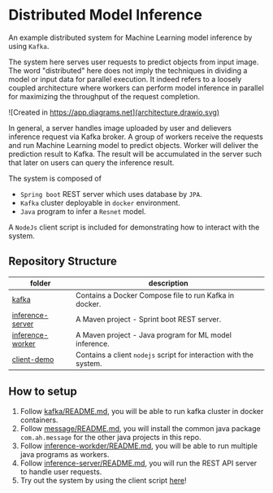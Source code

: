 # Distributed Model Inference

An example distributed system for Machine Learning model inference by using `Kafka`. 

The system here serves user requests to predict objects from input image. 
The word "distributed" here does not imply the techniques in dividing a model or input data for parallel execution.
It indeed refers to a loosely coupled architecture where workers can perform model inference in parallel for maximizing the throughput of the request completion.

![Created in https://app.diagrams.net](architecture.drawio.svg)

In general, a server handles image uploaded by user and delievers inference request via Kafka broker. A group of workers receive the requests and run Machine Learning model to predict objects. Worker will deliver the prediction result to Kafka. The result will be accumulated in the server such that later on users can query the inference result.

The system is composed of
- `Spring boot` REST server which uses database by `JPA`.
- `Kafka` cluster deployable in `docker` environment.
- `Java` program to infer a `Resnet` model.

A `NodeJs` client script is included for demonstrating how to interact with the system.

## Repository Structure

|folder|description|
|---|---|
|[kafka](./kafka)|Contains a Docker Compose file to run Kafka in docker.|
|[inference-server](./inference-server)|A Maven project - Sprint boot REST server.|
|[inference-worker](./inference-workder)|A Maven project - Java program for ML model inference.|
|[client-demo](./client-demo)|Contains a client `nodejs` script for interaction with the system.|


## How to setup

1. Follow [kafka/README.md](/kafka/README.md), you will be able to run kafka cluster in docker containers.
1. Follow [message/README.md](/message/README.md), you will install the common java package `com.ah.message` for the other java projects in this repo.
1. Follow [inference-workder/README.md](/inference-worker/README.md), you will be able to run multiple java programs as workers.
1. Follow [inference-server/README.md](/inference-server/README.md), you will run the REST API server to handle user requests.
1. Try out the system by using the client script [here](/client-demo/README.md)!
